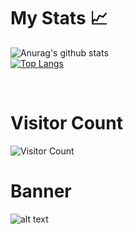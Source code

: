 # My Stats 📈
![Anurag's github stats](https://github-readme-stats.vercel.app/api?username=JohnyDevelopment&count_private=true&show_icons=true?theme=buefy)
<br />
[![Top Langs](https://github-readme-stats.vercel.app/api/top-langs/?username=JohnyDevelopment&layout=compact)](https://github.com/anuraghazra/github-readme-stats)


<br />

# Visitor Count
![Visitor Count](https://profile-counter.glitch.me/img0/count.svg)
<br />
# Banner
![alt text](https://i.imgur.com/8dfHN5j.png)
